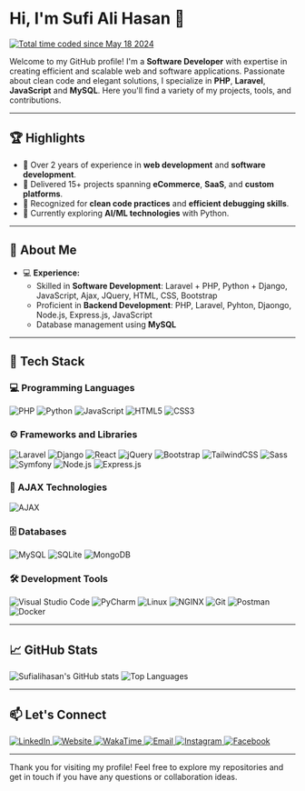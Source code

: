 # Hi, I'm Sufi Ali Hasan 👋
<a href="https://wakatime.com/@08844ba6-56d1-4549-a9db-86e8565149d8"><img src="https://wakatime.com/badge/user/08844ba6-56d1-4549-a9db-86e8565149d8.svg" alt="Total time coded since May 18 2024" /></a>


Welcome to my GitHub profile! I'm a **Software Developer** with expertise in creating efficient and scalable web and software applications. Passionate about clean code and elegant solutions, I specialize in **PHP**, **Laravel**, **JavaScript** and **MySQL**. Here you'll find a variety of my projects, tools, and contributions.

---
## 🏆 Highlights

- 🚀 Over 2 years of experience in **web development** and **software development**.
- 💼 Delivered 15+ projects spanning **eCommerce**, **SaaS**, and **custom platforms**.
- 🏅 Recognized for **clean code practices** and **efficient debugging skills**.
- 🌱 Currently exploring **AI/ML technologies** with Python.

---

## 🚀 About Me

- 💻 **Experience:**
  - Skilled in **Software Development**: Laravel + PHP, Python + Django, JavaScript, Ajax, JQuery, HTML, CSS, Bootstrap
  - Proficient in **Backend Development**: PHP, Laravel, Pyhton, Djaongo, Node.js, Express.js, JavaScript
  - Database management using **MySQL**

---

## 🔨 Tech Stack

### 💻 Programming Languages
<div align="left">
    <img src="https://img.shields.io/badge/-PHP-777BB4?style=for-the-badge&logo=php&logoColor=white" alt="PHP">
    <img src="https://img.shields.io/badge/-Python-3776AB?style=for-the-badge&logo=python&logoColor=white" alt="Python">
    <img src="https://img.shields.io/badge/-JavaScript-F7DF1E?style=for-the-badge&logo=javascript&logoColor=black" alt="JavaScript">
    <img src="https://img.shields.io/badge/-HTML5-E34F26?style=for-the-badge&logo=html5&logoColor=white" alt="HTML5">
    <img src="https://img.shields.io/badge/-CSS3-1572B6?style=for-the-badge&logo=css3&logoColor=white" alt="CSS3">
</div>


### ⚙️ Frameworks and Libraries
<div align="left">
    <img src="https://img.shields.io/badge/-Laravel-FF2D20?style=for-the-badge&logo=laravel&logoColor=white" alt="Laravel">
    <img src="https://img.shields.io/badge/-Django-092E20?style=for-the-badge&logo=django&logoColor=white" alt="Django">
    <img src="https://img.shields.io/badge/-React-61DAFB?style=for-the-badge&logo=react&logoColor=black" alt="React">
    <img src="https://img.shields.io/badge/-jQuery-0769AD?style=for-the-badge&logo=jquery&logoColor=white" alt="jQuery">
    <img src="https://img.shields.io/badge/-Bootstrap-7952B3?style=for-the-badge&logo=bootstrap&logoColor=white" alt="Bootstrap">
    <img src="https://img.shields.io/badge/-TailwindCSS-38B2AC?style=for-the-badge&logo=tailwindcss&logoColor=white" alt="TailwindCSS">
    <img src="https://img.shields.io/badge/-Sass-CC6699?style=for-the-badge&logo=sass&logoColor=white" alt="Sass">
    <img src="https://img.shields.io/badge/-Symfony-000000?style=for-the-badge&logo=symfony&logoColor=white" alt="Symfony">
    <img src="https://img.shields.io/badge/-Node.js-339933?style=for-the-badge&logo=nodedotjs&logoColor=white" alt="Node.js">
    <img src="https://img.shields.io/badge/-Express.js-000000?style=for-the-badge&logo=express&logoColor=white" alt="Express.js">
</div>


### 🔗 AJAX Technologies
![AJAX](https://img.shields.io/badge/-AJAX-FF9900?style=for-the-badge&logo=ajax&logoColor=white)

### 🗄️ Databases
![MySQL](https://img.shields.io/badge/-MySQL-4479A1?style=for-the-badge&logo=mysql&logoColor=white)
![SQLite](https://img.shields.io/badge/-SQLite-003B57?style=for-the-badge&logo=sqlite&logoColor=white)
![MongoDB](https://img.shields.io/badge/-MongoDB-47A248?style=for-the-badge&logo=mongodb&logoColor=white)

### 🛠️ Development Tools
![Visual Studio Code](https://img.shields.io/badge/-VS%20Code-0078D4?style=for-the-badge&logo=visual-studio-code&logoColor=white)
![PyCharm](https://img.shields.io/badge/-PyCharm-000000?style=for-the-badge&logo=pycharm&logoColor=white)
![Linux](https://img.shields.io/badge/-Linux-FCC624?style=for-the-badge&logo=linux&logoColor=white)
![NGINX](https://img.shields.io/badge/-NGINX-009639?style=for-the-badge&logo=nginx&logoColor=white)
![Git](https://img.shields.io/badge/-Git-F05032?style=for-the-badge&logo=git&logoColor=white)
![Postman](https://img.shields.io/badge/-Postman-FF6C37?style=for-the-badge&logo=postman&logoColor=white)
![Docker](https://img.shields.io/badge/-Docker-2496ED?style=for-the-badge&logo=docker&logoColor=white)

---
## 📈 GitHub Stats
![Sufialihasan's GitHub stats](https://github-readme-stats.vercel.app/api?username=sufialihasan&show_icons=true&theme=radical)
![Top Languages](https://github-readme-stats.vercel.app/api/top-langs/?username=sufialihasan&layout=compact&theme=radical)

---

## 📫 Let's Connect

<div align="left">
    <a href="https://www.linkedin.com/in/sufialihasan">
        <img src="https://img.shields.io/badge/-LinkedIn-0A66C2?style=for-the-badge&logo=linkedin&logoColor=white" alt="LinkedIn">
    </a>
    <a href="https://sufialihasan.in">
        <img src="https://img.shields.io/badge/-Website-000000?style=for-the-badge&logo=vercel&logoColor=white" alt="Website">
    </a>
    <a href="https://wakatime.com/@sufialihasan">
        <img src="https://img.shields.io/badge/-WakaTime-56347C?style=for-the-badge&logo=wakatime&logoColor=white" alt="WakaTime">
    </a>
    <a href="mailto:sufialihausan@gmail.com">
        <img src="https://img.shields.io/badge/-Email-D14836?style=for-the-badge&logo=gmail&logoColor=white" alt="Email">
    </a>
    <a href="https://www.instagram.com/hasansiddiqui.786">
        <img src="https://img.shields.io/badge/-Instagram-E4405F?style=for-the-badge&logo=instagram&logoColor=white" alt="Instagram">
    </a>
    <a href="https://www.facebook.com/hasansiddiqui7860">
        <img src="https://img.shields.io/badge/-Facebook-1877F2?style=for-the-badge&logo=facebook&logoColor=white" alt="Facebook">
    </a>
</div>

 

---

Thank you for visiting my profile! Feel free to explore my repositories and get in touch if you have any questions or collaboration ideas.

